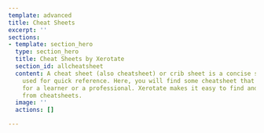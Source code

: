 ```yaml
---
template: advanced
title: Cheat Sheets
excerpt: ''
sections:
- template: section_hero
  type: section_hero
  title: Cheat Sheets by Xerotate
  section_id: allcheatsheet
  content: A cheat sheet (also cheatsheet) or crib sheet is a concise set of notes
    used for quick reference. Here, you will find some cheatsheet that are badly needed
    for a learner or a professional. Xerotate makes it easy to find and collect data
    from cheatsheets.
  image: ''
  actions: []

---
```


